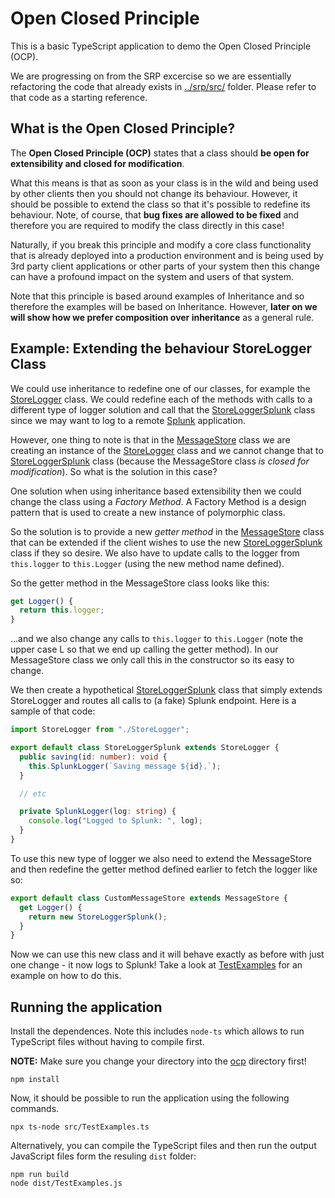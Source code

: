 # Open Closed Principle

This is a basic TypeScript application to demo the Open Closed Principle (OCP).

We are progressing on from the SRP excercise so we are essentially refactoring the code that already exists in [../srp/src/](../srp/src/) folder. Please refer to that code as a starting reference.

## What is the Open Closed Principle?

The **Open Closed Principle (OCP)** states that a class should **be open for extensibility and closed for modification**.

What this means is that as soon as your class is in the wild and being used by other clients then you should not change its behaviour. However, it should be possible to extend the class so that it's possible to redefine its behaviour. Note, of course, that **bug fixes are allowed to be fixed** and therefore you are required to modify the class directly in this case!

Naturally, if you break this principle and modify a core class functionality that is already deployed into a production environment and is being used by 3rd party client applications or other parts of your system then this change can have a profound impact on the system and users of that system.

Note that this principle is based around examples of Inheritance and so therefore the examples will be based on Inheritance. However, **later on we will show how we prefer composition over inheritance** as a general rule.

## Example: Extending the behaviour StoreLogger Class

We could use inheritance to redefine one of our classes, for example the [StoreLogger](./src/StoreLogger.ts) class. We could redefine each of the methods with calls to a different type of logger solution and call that the [StoreLoggerSplunk](./src/StoreLoggerSplunk.ts) class since we may want to log to a remote [Splunk](https://www.splunk.com/) application.

However, one thing to note is that in the [MessageStore](./src/MessageStore.ts) class we are creating an instance of the [StoreLogger](./src/StoreLogger.ts) class and we cannot change that to [StoreLoggerSplunk](./src/StoreLoggerSplunk.ts) class (because the MessageStore class _is closed for modification_). So what is the solution in this case?

One solution when using inheritance based extensibility then we could change the class using a _Factory Method_. A Factory Method is a design pattern that is used to create a new instance of polymorphic class.

So the solution is to provide a new _getter method_ in the [MessageStore](./src/MessageStore.ts) class that can be extended if the client wishes to use the new [StoreLoggerSplunk](./src/StoreLoggerSplunk.ts) class if they so desire. We also have to update calls to the logger from `this.logger` to `this.Logger` (using the new method name defined).

So the getter method in the MessageStore class looks like this:

```ts
get Logger() {
  return this.logger;
}
```

...and we also change any calls to `this.logger` to `this.Logger` (note the upper case L so that we end up calling the getter method). In our MessageStore class we only call this in the constructor so its easy to change.

We then create a hypothetical [StoreLoggerSplunk](./src/StoreLoggerSplunk.ts) class that simply extends StoreLogger and routes all calls to (a fake) Splunk endpoint. Here is a sample of that code:

```ts
import StoreLogger from "./StoreLogger";

export default class StoreLoggerSplunk extends StoreLogger {
  public saving(id: number): void {
    this.SplunkLogger(`Saving message ${id}.`);
  }

  // etc

  private SplunkLogger(log: string) {
    console.log("Logged to Splunk: ", log);
  }
}
```

To use this new type of logger we also need to extend the MessageStore and then redefine the getter method defined earlier to fetch the logger like so:

```ts
export default class CustomMessageStore extends MessageStore {
  get Logger() {
    return new StoreLoggerSplunk();
  }
}
```

Now we can use this new class and it will behave exactly as before with just one change - it now logs to Splunk! Take a look at [TestExamples](./src/TestExamples.ts) for an example on how to do this.

## Running the application

Install the dependences. Note this includes `node-ts` which allows to run TypeScript files without having to compile first.

**NOTE:** Make sure you change your directory into the [ocp](./ocp) directory first!

```
npm install
```

Now, it should be possible to run the application using the following commands.

```
npx ts-node src/TestExamples.ts
```

Alternatively, you can compile the TypeScript files and then run the output JavaScript files form the resuling `dist` folder:

```
npm run build
node dist/TestExamples.js
```
